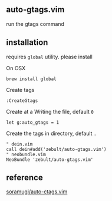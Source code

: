 ## auto-gtags.vim

run the gtags command

## installation

requires `global` utility. please install

On OSX

    brew install global

Create tags

    :CreateGtags

Create at a Writing the file, default `0`

    let g:auto_gtags = 1

Create the tags in directory, default `.`

```vim
" dein.vim
call dein#add('zebult/auto-gtags.vim')
" neobundle.vim
NeoBundle 'zebult/auto-gtags.vim'
```

## reference

[soramugi/auto-ctags.vim](https://github.com/soramugi/auto-ctags.vim)

